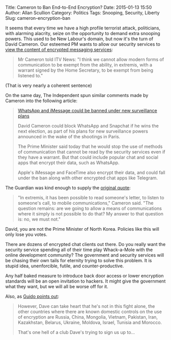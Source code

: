 Title: Cameron to Ban End-to-End Encryption?
Date: 2015-01-13 15:50
Author: Allan Scullion
Category: Politics
Tags: Snooping, Security, Liberty
Slug: cameron-encryption-ban

It seems that every time we have a high profile terrorist attack, politicians, with alarming alacrity, seize on the opportunity to demand extra snooping powers. This used to be New Labour's domain, but now it's the turn of David Cameron. Our esteemed PM wants to allow our security services to [view the content of encrypted messaging services][indy_snoop]:

> Mr Cameron told ITV News: "I think we cannot allow modern forms of communication to be exempt from the ability, in extremis, with a warrant signed by the Home Secretary, to be exempt from being listened to."

(That is very nearly a coherent sentence)

On the same day, The Independent spun similar comments made by Cameron into the following article:

> [WhatsApp and iMessage could be banned under new surveillance plans][indy_ban]
> 
> David Cameron could block WhatsApp and Snapchat if he wins the next election, as part of his plans for new surveillance powers announced in the wake of the shootings in Paris.
>
> The Prime Minister said today that he would stop the use of methods of communication that cannot be read by the security services even if they have a warrant. But that could include popular chat and social apps that encrypt their data, such as WhatsApp.
>
>Apple's iMessage and FaceTime also encrypt their data, and could fall under the ban along with other encrypted chat apps like Telegram.

The Guardian was kind enough to supply the [original quote][guard_cuckoo]:

> "In extremis, it has been possible to read someone's letter, to listen to someone's call, to mobile communications," Cameron said. "The question remains: are we going to allow a means of communications where it simply is not possible to do that? My answer to that question is: no, we must not."

David, you are not the Prime Minister of North Korea. Policies like this will only lose you votes.

There are dozens of encrypted chat clients out there. Do you really want the security service spending all of their time play Whack-a-Mole with the online development community? The government and security services will be chasing their own tails for eternity trying to solve this problem. It is stupid idea, unenforcible, futile, and counter-productive.

Any half baked measure to introduce back door access or lower encryption standards will be an open invitation to hackers. It might give the government what they want, but we will all be worse off for it.

Also, as [Guido points out][guido]:

> However, Dave can take heart that he's not in this fight alone, the other countries where there are known domestic controls on the use of encryption are Russia, China, Mongolia, Vietnam, Pakistan, Iran, Kazakhstan, Belarus, Ukraine, Moldova, Israel, Tunisia and Morocco.
>
> That's one hell of a club Dave's trying to sign us up to...

[indy_ban]: http://www.independent.co.uk/life-style/gadgets-and-tech/news/whatsapp-and-snapchat-could-be-banned-under-new-surveillance-plans-9973035.html
[indy_snoop]:http://www.independent.co.uk/news/uk/politics/david-cameron-pledges-new-snoopers-charter-if-he-wins-election-9971379.html
[guard_cuckoo]: http://www.theguardian.com/technology/2015/jan/13/david-cameron-encrypted-messaging-apps-ban
[guido]:http://order-order.com/2015/01/13/13-other-countries-that-ban-encryption/
